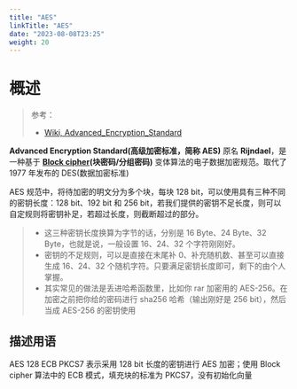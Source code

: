 ```yaml
---
title: "AES"
linkTitle: "AES"
date: "2023-08-08T23:25"
weight: 20
---
```


# 概述

> 参考：
>
> - [Wiki, Advanced_Encryption_Standard](https://en.wikipedia.org/wiki/Advanced_Encryption_Standard)

**Advanced Encryption Standard(高级加密标准，简称 AES)** 原名 **Rijndael**，是一种基于 **[Block cipher](/docs/7.信息安全/Cryptography/Cipher/Block%20cipher.md)(块密码/分组密码)** 变体算法的电子数据加密规范。取代了 1977 年发布的 DES(数据加密标准)

AES 规范中，将待加密的明文分为多个块，每块 128 bit，可以使用具有三种不同的密钥长度：128 bit、192 bit 和 256 bit，若我们提供的密钥不足长度，则可以自定规则将密钥补足，若超过长度，则截断超过的部分。

> - 这三种密钥长度换算为字节的话，分别是 16 Byte、24 Byte、32 Byte，也就是说，一般设置 16、24、32 个字符刚刚好。
> - 密钥的不足规则，可以是直接在末尾补 0、补充随机数、甚至可以直接生成 16、24、32 个随机字符。只要满足密钥长度即可，剩下的由个人掌握。
> - 其实常见的做法是丢进哈希函数里，比如你 rar 加密用的 AES-256。在加密之前把你给的密码进行 sha256 哈希（输出刚好是 256 bit），然后当成 AES-256 的密钥使用

## 描述用语

AES 128 ECB PKCS7 表示采用 128 bit 长度的密钥进行 AES 加密；使用 Block cipher 算法中的 ECB 模式，填充块的标准为 PKCS7，没有初始化向量
